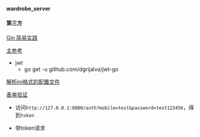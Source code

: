 #### wardrobe_server

#### 第三方

[Gin 简易实践](https://studygolang.com/articles/15980)

[主参考](https://github.com/eddycjy/go-gin-example)
- jwt
  - go get -u github.com/dgrijalva/jwt-go

[ 解析ini格式的配置文件 ](https://github.com/go-ini/ini)

[表单验证](github.com/astaxie/beego/validation)

- 访问`http://127.0.0.1:8000/auth?mobile=test&password=test123456`，得到`token`

- 带token请求



